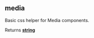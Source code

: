 <!-- Generated by documentation.js. Update this documentation by updating the source code. -->

## media

Basic css helper for Media components.

Returns **[string][1]** 

[1]: https://developer.mozilla.org/docs/Web/JavaScript/Reference/Global_Objects/String
